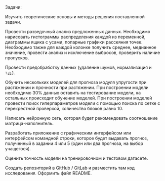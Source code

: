 Задачи:

Изучить теоретические основы и методы решения поставленной задачи.

Провести разведочный анализ предложенных данных. Необходимо нарисовать гистограммы распределения каждой из переменной, диаграммы ящика с усами, попарные графики рассеяния точек. Необходимо также для каждой колонке получить среднее, медианное значение, провести анализ и исключение выбросов, проверить наличие пропусков.

Провести предобработку данных (удаление шумов, нормализация и т.д.).

Обучить нескольких моделей для прогноза модуля упругости при растяжении и прочности при растяжении. При построении модели необходимо 30% данных оставить на тестирование модели, на остальных происходит обучение моделей. При построении моделей провести поиск гиперпараметров модели с помощью поиска по сетке с перекрестной проверкой, количество блоков равно 10.

Написать нейронную сеть, которая будет рекомендовать соотношение матрица-наполнитель.

Разработать приложение с графическим интерфейсом или интерфейсом командной строки, которое будет выдавать прогноз, полученный в задании 4 или 5 (один или два прогноза, на выбор учащегося).

Оценить точность модели на тренировочном и тестовом датасете.

Создать репозиторий в GitHub / GitLab и разместить там код исследования. Оформить файл README.
